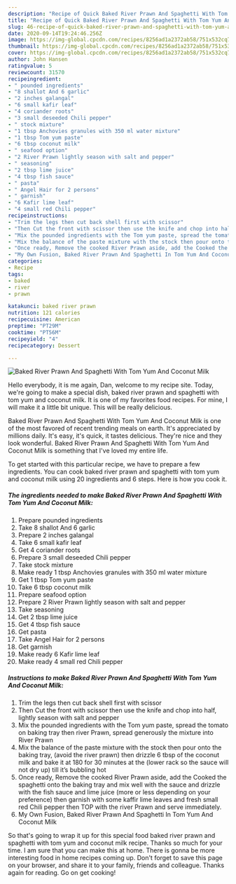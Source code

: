 ```yaml
---
description: "Recipe of Quick Baked River Prawn And Spaghetti With Tom Yum And Coconut Milk"
title: "Recipe of Quick Baked River Prawn And Spaghetti With Tom Yum And Coconut Milk"
slug: 46-recipe-of-quick-baked-river-prawn-and-spaghetti-with-tom-yum-and-coconut-milk
date: 2020-09-14T19:24:46.256Z
image: https://img-global.cpcdn.com/recipes/8256ad1a2372ab58/751x532cq70/baked-river-prawn-and-spaghetti-with-tom-yum-and-coconut-milk-recipe-main-photo.jpg
thumbnail: https://img-global.cpcdn.com/recipes/8256ad1a2372ab58/751x532cq70/baked-river-prawn-and-spaghetti-with-tom-yum-and-coconut-milk-recipe-main-photo.jpg
cover: https://img-global.cpcdn.com/recipes/8256ad1a2372ab58/751x532cq70/baked-river-prawn-and-spaghetti-with-tom-yum-and-coconut-milk-recipe-main-photo.jpg
author: John Hansen
ratingvalue: 5
reviewcount: 31570
recipeingredient:
- " pounded ingredients"
- "8 shallot And 6 garlic"
- "2 inches galangal"
- "6 small kafir leaf"
- "4 coriander roots"
- "3 small deseeded Chili pepper"
- " stock mixture"
- "1 tbsp Anchovies granules with 350 ml water mixture"
- "1 tbsp Tom yum paste"
- "6 tbsp coconut milk"
- " seafood option"
- "2 River Prawn lightly season with salt and pepper"
- " seasoning"
- "2 tbsp lime juice"
- "4 tbsp fish sauce"
- " pasta"
- " Angel Hair for 2 persons"
- " garnish"
- "6 Kafir lime leaf"
- "4 small red Chili pepper"
recipeinstructions:
- "Trim the legs then cut back shell first with scissor"
- "Then Cut the front with scissor then use the knife and chop into half, lightly season with salt and pepper"
- "Mix the pounded ingredients with the Tom yum paste, spread the tomato on baking tray then river Prawn, spread generously the mixture into River Prawn"
- "Mix the balance of the paste mixture with the stock then pour onto the baking tray, (avoid the river prawn) then drizzle 6 tbsp of the coconut milk and bake it at 180 for 30 minutes at the (lower rack so the sauce will not dry up) till it’s bubbling hot"
- "Once ready, Remove the cooked River Prawn aside, add the Cooked the spaghetti onto the baking tray and mix well with the sauce and drizzle with the fish sauce and lime juice (more or less depending on your preference) then garnish with some kaffir lime leaves and fresh small red Chili pepper then TOP with the river Prawn and serve immediately."
- "My Own Fusion, Baked River Prawn And Spaghetti In Tom Yum And Coconut Milk"
categories:
- Recipe
tags:
- baked
- river
- prawn

katakunci: baked river prawn 
nutrition: 121 calories
recipecuisine: American
preptime: "PT29M"
cooktime: "PT56M"
recipeyield: "4"
recipecategory: Dessert

---
```



![Baked River Prawn And Spaghetti With Tom Yum And Coconut Milk](https://img-global.cpcdn.com/recipes/8256ad1a2372ab58/751x532cq70/baked-river-prawn-and-spaghetti-with-tom-yum-and-coconut-milk-recipe-main-photo.jpg)

Hello everybody, it is me again, Dan, welcome to my recipe site. Today, we're going to make a special dish, baked river prawn and spaghetti with tom yum and coconut milk. It is one of my favorites food recipes. For mine, I will make it a little bit unique. This will be really delicious.



Baked River Prawn And Spaghetti With Tom Yum And Coconut Milk is one of the most favored of recent trending meals on earth. It's appreciated by millions daily. It's easy, it's quick, it tastes delicious. They're nice and they look wonderful. Baked River Prawn And Spaghetti With Tom Yum And Coconut Milk is something that I've loved my entire life.


To get started with this particular recipe, we have to prepare a few ingredients. You can cook baked river prawn and spaghetti with tom yum and coconut milk using 20 ingredients and 6 steps. Here is how you cook it.

<!--inarticleads1-->

##### The ingredients needed to make Baked River Prawn And Spaghetti With Tom Yum And Coconut Milk:

1. Prepare  pounded ingredients
1. Take 8 shallot And 6 garlic
1. Prepare 2 inches galangal
1. Take 6 small kafir leaf
1. Get 4 coriander roots
1. Prepare 3 small deseeded Chili pepper
1. Take  stock mixture
1. Make ready 1 tbsp Anchovies granules with 350 ml water mixture
1. Get 1 tbsp Tom yum paste
1. Take 6 tbsp coconut milk
1. Prepare  seafood option
1. Prepare 2 River Prawn lightly season with salt and pepper
1. Take  seasoning
1. Get 2 tbsp lime juice
1. Get 4 tbsp fish sauce
1. Get  pasta
1. Take  Angel Hair for 2 persons
1. Get  garnish
1. Make ready 6 Kafir lime leaf
1. Make ready 4 small red Chili pepper




<!--inarticleads2-->

##### Instructions to make Baked River Prawn And Spaghetti With Tom Yum And Coconut Milk:

1. Trim the legs then cut back shell first with scissor
1. Then Cut the front with scissor then use the knife and chop into half, lightly season with salt and pepper
1. Mix the pounded ingredients with the Tom yum paste, spread the tomato on baking tray then river Prawn, spread generously the mixture into River Prawn
1. Mix the balance of the paste mixture with the stock then pour onto the baking tray, (avoid the river prawn) then drizzle 6 tbsp of the coconut milk and bake it at 180 for 30 minutes at the (lower rack so the sauce will not dry up) till it’s bubbling hot
1. Once ready, Remove the cooked River Prawn aside, add the Cooked the spaghetti onto the baking tray and mix well with the sauce and drizzle with the fish sauce and lime juice (more or less depending on your preference) then garnish with some kaffir lime leaves and fresh small red Chili pepper then TOP with the river Prawn and serve immediately.
1. My Own Fusion, Baked River Prawn And Spaghetti In Tom Yum And Coconut Milk




So that's going to wrap it up for this special food baked river prawn and spaghetti with tom yum and coconut milk recipe. Thanks so much for your time. I am sure that you can make this at home. There is gonna be more interesting food in home recipes coming up. Don't forget to save this page on your browser, and share it to your family, friends and colleague. Thanks again for reading. Go on get cooking!
